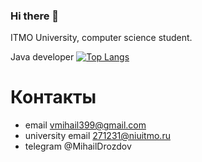 ### Hi there 👋

ITMO University, computer science student.

Java developer [![Top Langs](https://github-readme-stats-git-masterrstaa-rickstaa.vercel.app/api/top-langs/?username=VMihail)](https://github.com/VMihail/github-readme-stats)

# Контакты
* email vmihail399@gmail.com
* university email 271231@niuitmo.ru
* telegram @MihailDrozdov

<!--
**VMihail/VMihail** is a ✨ _special_ ✨ repository because its `README.md` (this file) appears on your GitHub profile.

Here are some ideas to get you started:

- 🔭 I’m currently working on ...
- 🌱 I’m currently learning ...
- 👯 I’m looking to collaborate on ...
- 🤔 I’m looking for help with ...
- 💬 Ask me about ...
- 📫 How to reach me: ...
- 😄 Pronouns: ...
- ⚡ Fun fact: ...
-->
